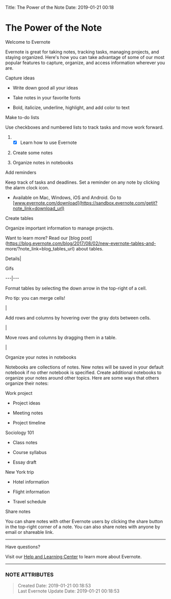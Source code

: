 Title: The Power of the Note
Date: 2019-01-21 00:18 
# The Power of the Note

Welcome to Evernote

  

Evernote is great for taking notes, tracking tasks, managing projects, and
staying organized. Here's how you can take advantage of some of our most
popular features to capture, organize, and access information wherever you
are.

  

  

Capture ideas

  

  * Write down  good  all your ideas

  * Take notes in your favorite fonts

  * Bold, italicize, underline, highlight, and add color to text 

  

  

Make to-do lists

  

Use checkboxes and numbered lists to track tasks and move work forward.

  

  1. - [x] Learn how to use Evernote 

  2. Create some notes 

  3. Organize notes in notebooks 

  

  

Add reminders

  

Keep track of tasks and deadlines. Set a reminder on any note by clicking the
alarm clock icon.

  * Available on Mac, Windows, iOS and Android. Go to [www.evernote.com/download](https://sandbox.evernote.com/getit?note_link=download_url)

  

  

  

  

Create tables

  

Organize important information to manage projects.

Want to learn more? Read our [blog
post](https://blog.evernote.com/blog/2017/08/02/new-evernote-tables-and-
more/?note_link=blog_tables_url) about tables.

  

Details|

Gifs  
  
---|---  
  
Format tables by selecting the down arrow in the top-right of a cell.

  

Pro tip: you can merge cells!

  

|

  
  
  
Add rows and columns by hovering over the gray dots between cells.

|

  
  
  
Move rows and columns by dragging them in a table.

|

  
  
  
  

  

Organize your notes in notebooks

  

Notebooks are collections of notes. New notes will be saved in your default
notebook if no other notebook is specified. Create additional notebooks to
organize your notes around other topics. Here are some ways that others
organize their notes:

  

Work project

  * Project ideas

  * Meeting notes

  * Project timeline

  

Sociology 101

  * Class notes 

  * Course syllabus 

  * Essay draft 

  

New York trip

  * Hotel information 

  * Flight information 

  * Travel schedule 

  

  

Share notes

  

You can share notes with other Evernote users by clicking the share button in
the top-right corner of a note. You can also share notes with anyone by email
or shareable link.

  

  

  

  

* * *

  

  

Have questions?

  

Visit our [Help and Learning
Center](http://help.evernote.com/hc?note_link=hc_url) to learn more about
Evernote.

  

  


---
### NOTE ATTRIBUTES
>Created Date: 2019-01-21 00:18:53  
>Last Evernote Update Date: 2019-01-21 00:18:53  

[021d549060c5045bea9f1c05f6881c25]:
/output/media/The%20Power%20of%20the%20Note/Sharing.png

[1702eccdc04f5c6aa63e9b760342d33d]:
/output/media/The%20Power%20of%20the%20Note/FormatTables.gif

[2d12b1789d88c42fde1679b77f160708]:
/output/media/The%20Power%20of%20the%20Note/EditTables.gif

[a0dcfd0624612564194581cb440ea47a]:
/output/media/The%20Power%20of%20the%20Note/note_sm.png

[cdfffdefe2600c151943444dd13f1db9]:
/output/media/The%20Power%20of%20the%20Note/Reminders.png

[d22ed3c188020967c32a14484b20b2cb]:
/output/media/The%20Power%20of%20the%20Note/ReorderTables.gif
